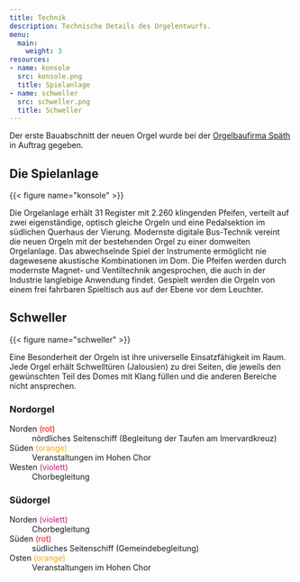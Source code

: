 ```yaml
---
title: Technik
description: Technische Details des Orgelentwurfs.
menu:
  main:
    weight: 3
resources:
- name: konsole
  src: konsole.png
  title: Spielanlage
- name: schweller
  src: schweller.png
  title: Schweller
---
```


Der erste Bauabschnitt der neuen Orgel wurde 
bei der [Orgelbaufirma Späth](https://freiburgerorgelbau.de/orgelwerke/neubauten/braunschweig-2/) in Auftrag gegeben.

## Die Spielanlage

{{< figure name="konsole" >}}

Die Orgelanlage erhält 31 Register mit 2.260 klingenden Pfeifen, 
verteilt auf zwei eigenständige, optisch gleiche Orgeln 
und eine Pedalsektion im südlichen Querhaus der Vierung. 
Modernste digitale Bus-Technik vereint die neuen Orgeln 
mit der bestehenden Orgel zu einer domweiten Orgelanlage. 
Das abwechselnde Spiel der Instrumente ermöglicht nie dagewesene akustische Kombinationen im Dom.
Die Pfeifen werden durch modernste Magnet- und Ventiltechnik angesprochen, 
die auch in der Industrie langlebige Anwendung findet. 
Gespielt werden die Orgeln von einem frei fahrbaren Spieltisch aus auf der Ebene vor dem Leuchter. 

<!-- Folgende Register sind geplant: [Disposition](/documents/Disposition.pdf) -->


## Schweller

{{< figure name="schweller" >}}

Eine Besonderheit der Orgeln ist ihre universelle Einsatzfähigkeit im Raum. 
Jede Orgel erhält Schwelltüren (Jalousien) zu drei Seiten, 
die jeweils den gewünschten Teil des Domes mit Klang füllen 
und die anderen Bereiche nicht ansprechen.

### Nordorgel

<dl>
    <dt>Norden <span class="color-bullet" style="color: red;">(rot)</span></dt>
    <dd>nördliches Seitenschiff (Begleitung der Taufen am Imervardkreuz)</dd>
    <dt>Süden <span class="color-bullet" style="color: orange;">(orange)</span></dt>
    <dd>Veranstaltungen im Hohen Chor</dd>
    <dt>Westen <span class="color-bullet" style="color: mediumvioletred;">(violett)</span></dt>
    <dd>Chorbegleitung</dd>
</dl>

### Südorgel

<dl>
    <dt>Norden <span class="color-bullet" style="color: mediumvioletred;">(violett)</span></dt>
    <dd>Chorbegleitung</dd>
    <dt>Süden <span class="color-bullet" style="color: red;">(rot)</span></dt>
    <dd>südliches Seitenschiff (Gemeindebegleitung)</dd>
    <dt>Osten <span class="color-bullet" style="color: orange;">(orange)</span></dt>
    <dd>Veranstaltungen im Hohen Chor</dd>
</dl>
